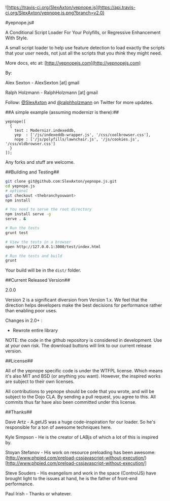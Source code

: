 ![https://travis-ci.org/SlexAxton/yepnope.js](https://api.travis-ci.org/SlexAxton/yepnope.js.png?branch=v2.0)

#yepnope.js#

A Conditional Script Loader For Your Polyfills, or Regressive Enhancement With Style.

A small script loader to help use feature detection to load exactly the scripts that your _user_ needs, not just all the scripts that you _think_ they might need.

More docs, etc at: [http://yepnopejs.com](http://yepnopejs.com)

By:

Alex Sexton - AlexSexton [at] gmail

Ralph Holzmann - RalphHolzmann [at] gmail


Follow: [@SlexAxton](http://twitter.com/SlexAxton) and [@ralphholzmann](http://twitter.com/ralphholzmann) on Twitter for more updates.

##A simple example (assuming modernizr is there):##

    yepnope([
      {
        test : Modernizr.indexeddb,
        yep  : ['/js/indexeddb-wrapper.js', '/css/coolbrowser.css'],
        nope : ['/js/polyfills/lawnchair.js', '/js/cookies.js', '/css/oldbrowser.css']
      }
    ]);

Any forks and stuff are welcome.

##Building and Testing##

```sh
git clone git@github.com:SlexAxton/yepnope.js.git
cd yepnope.js
# optional
git checkout <thebranchyouwant>
npm install

# You need to serve the root directory
npm install serve -g
serve . &

# Run the tests
grunt test

# View the tests in a browser
open http://127.0.0.1:3000/test/index.html

# Run the tests and build
grunt
```

Your build will be in the `dist/` folder.

##Current Released Version##

2.0.0

Version 2 is a significant diversion from Version 1.x. We feel that the direction helps developers make the best decisions for performance rather than enabling poor uses.

Changes in 2.0+ :

* Rewrote entire library

NOTE: the code in the github repository is considered in development. Use at your own risk. The download buttons will link to our current release version.

##License##

All of the yepnope specific code is under the WTFPL license. Which means it's also MIT and BSD (or anything you want). However, the inspired works are subject to their own licenses.

All contributions to yepnope should be code that you wrote, and will be subject to the Dojo CLA. By sending a pull request, you agree to this. All commits thus far have also been committed under this license.

##Thanks##

Dave Artz       - A.getJS was a huge code-inspiration for our loader. So he's responsible for a ton of awesome techniques here.

Kyle Simpson    - He is the creator of LABjs of which a lot of this is inspired by.

Stoyan Stefanov - His work on resource preloading has been awesome: (http://www.phpied.com/preload-cssjavascript-without-execution/)[http://www.phpied.com/preload-cssjavascript-without-execution/]

Steve Souders   - His evangelism and work in the space (ControlJS) have brought light to the issues at hand, he is the father of front-end performance.

Paul Irish      - Thanks or whatever.
